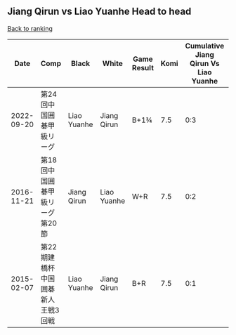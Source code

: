 ## Jiang Qirun vs Liao Yuanhe Head to head

[Back to ranking](../../index.md)




| **Date** | **Comp** | **Black** | **White** | **Game Result** | **Komi** | **Cumulative Jiang Qirun Vs Liao Yuanhe** | **Jiang Qirun Streak** | **Liao Yuanhe Streak** | 
| --- | --- | --- | --- | --- | --- | --- | --- | --- |
| 2022-09-20 | 第24回中国囲碁甲級リーグ | Liao Yuanhe | Jiang Qirun | B+1¾ | 7.5 | 0:3 | 0 | 3 | 
| 2016-11-21 | 第18回中国囲碁甲級リーグ第20節 | Jiang Qirun | Liao Yuanhe | W+R | 7.5 | 0:2 | 0 | 2 | 
| 2015-02-07 | 第22期建橋杯中国囲碁新人王戦3回戦 | Liao Yuanhe | Jiang Qirun | B+R | 7.5 | 0:1 | 0 | 1 |




